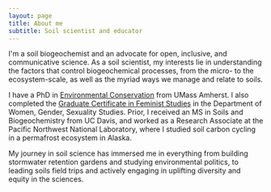 ```yaml
---
layout: page
title: About me
subtitle: Soil scientist and educator
---
```


I'm a soil biogeochemist and an advocate for open, inclusive, and communicative science. As a soil scientist, my interests lie in understanding the factors that control biogeochemical processes, from the micro- to the ecosystem-scale, as well as the myriad ways we manage and relate to soils.

I have a PhD in [Environmental Conservation](https://www.umass.edu/environmental-conservation/) from UMass Amherst. I also completed the [Graduate Certificate in Feminist Studies](https://www.umass.edu/women-gender-sexuality/academics/graduate/certificate) in the Department of Women, Gender, Sexuality Studies. Prior, ​I received an MS in Soils and Biogeochemistry from UC Davis, and worked as a Research Associate at the Pacific Northwest National Laboratory, where I studied soil carbon cycling in a permafrost ecosystem in Alaska.

My journey in soil science has immersed me in everything from building stormwater retention gardens and studying environmental politics, to leading soils field trips and actively engaging in uplifting diversity and equity in the sciences.
